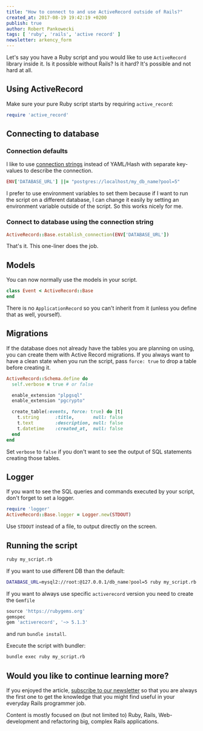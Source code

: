 ```yaml
---
title: "How to connect to and use ActiveRecord outside of Rails?"
created_at: 2017-08-19 19:42:19 +0200
publish: true
author: Robert Pankowecki
tags: [ 'ruby', 'rails', 'active record' ]
newsletter: arkency_form
---
```


Let's say you have a Ruby script and you would like to use `ActiveRecord` library inside it. Is it possible without Rails? Is it hard? It's possible and not hard at all.

<!-- more -->

## Using ActiveRecord

Make sure your pure Ruby script starts by requiring `active_record`:

```ruby
require 'active_record'
```

## Connecting to database

### Connection defaults

I like to use [connection strings](/database-url-examples-for-rails-db-connection-strings/) instead of YAML/Hash with separate key-values to describe the connection.

```ruby
ENV['DATABASE_URL'] ||= "postgres://localhost/my_db_name?pool=5"
```

I prefer to use environment variables to set them because if I want to run the script on a different database, I can change it easily by setting an environment variable outside of the script. So this works nicely for me.

### Connect to database using the connection string

```ruby
ActiveRecord::Base.establish_connection(ENV['DATABASE_URL'])
```

That's it. This one-liner does the job.

## Models

You can now normally use the models in your script.

```ruby
class Event < ActiveRecord::Base
end
```

There is no `ApplicationRecord` so you can't inherit from it (unless you define that as well, yourself).

## Migrations

If the database does not already have the tables you are planning on using, you can create them with Active Record migrations. If you always want to have a clean state when you run the script, pass `force: true` to drop a table before creating it.

```ruby
ActiveRecord::Schema.define do
  self.verbose = true # or false

  enable_extension "plpgsql"
  enable_extension "pgcrypto"

  create_table(:events, force: true) do |t|
    t.string      :title,       null: false
    t.text        :description, null: false
    t.datetime    :created_at,  null: false
  end
end
```

Set `verbose` to `false` if you don't want to see the output of SQL statements creating those tables.

## Logger

If you want to see the SQL queries and commands executed by your script, don't forget to set a logger.

```ruby
require 'logger'
ActiveRecord::Base.logger = Logger.new(STDOUT)
```

Use `STDOUT` instead of a file, to output directly on the screen.

## Running the script

```bash
ruby my_script.rb
```

If you want to use different DB than the default:

```bash
DATABASE_URL=mysql2://root:@127.0.0.1/db_name?pool=5 ruby my_script.rb
```

If you want to always use specific `activerecord` version you need to create the `Gemfile`

```ruby
source 'https://rubygems.org'
gemspec
gem 'activerecord', '~> 5.1.3'
```

and run `bundle install`.

Execute the script with bundler:

```bash
bundle exec ruby my_script.rb
```

## Would you like to continue learning more?

If you enjoyed the article, [subscribe to our newsletter](http://arkency.com/newsletter) so that you are always the first one to get the knowledge that you might find useful in your
everyday Rails programmer job.

Content is mostly focused on (but not limited to) Ruby, Rails, Web-development and refactoring big, complex Rails applications.
